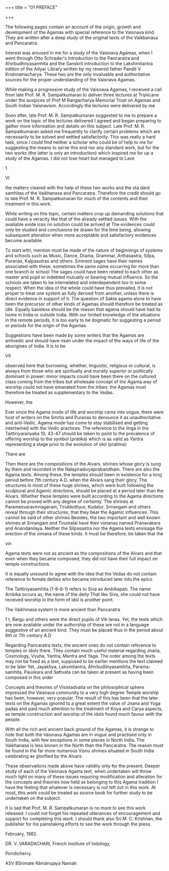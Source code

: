 +++
title = "01 PREFACE"

+++

The following pages contain an account of the origin, growth and development of the Agamas with special reference to the Vaisnava kind. They are written after a deep study of the original texts of the Vaikbanasa and Pancaratra. 

Interest was aroused in me for a study of the Vaisnava Agamas, when I went through Otto Schrader's Introduction to the Pancaratra and Ahırbudhnyasamhita and the Sanskrit introduction to the Lakshmitantra edition of the Adyar Library written by my revered father Pandit V. Krishnamacharya. These two are the only invaluable and authoritative sources for the proper understanding of the Vaisnava Agamas. 

While making a progressive study of the Vaisnava Agamas, I received a call from late Prof. M. R. Sampatkumaran to deliver three lectures at Triplicane under the auspices of Prof M Rangacharya Memorial Trust on Agamas and South Indian Vaisnavism. Accordingly the lectures were delivered by me 

Soon after, late Prof. M. R. Sampatkumaran suggested to me to prepare a work on the topic of the lectures delivered I agreed and began preparing to gather more information and details on this subject. Late Prof. M. R. Sampatkumaran asked me frequently to clarify certain problems which are necessarily to be solved and settled satisfactorily. This was really a hard task, since I could find neither a scholar who could be of help to me for suggesting the means to serve this end nor any standard work, but for the two works (the latter is only an introduction) which inspired me for up a study of the Agamas. I did not lose heart but managed to Lave 

1 

VI 

the matters cleared with the help of these two works and the sta dard samhitas of the Vaikhanasa and Pancaratra. Therefore the credit should go to late Prof. M. R. Sampatkumaran for much of the contents and their treatment in this work. 

While writing on this topic, certain matters crop up demanding solutions that could have a veracity like that of the already settled issues. With the available evide ices no solution could be arrived at The evidences could only be studied and conclusions be drawn for the time being, allowing subsequent alteration when more acceptable and satisfactory evidences become available. 

To start with, mention must be made of the nature of beginnings of systems and schools such as Music, Dance, Drama, Grammar, Arthasastra, Silpa, Puranas, Kalpasutras and others. Eminent sages have their names associated with these, sometimes the same name occurring for more than one branch or school The sages could have been related to each other as master and pupil or indebted mutually or bearing mutual influence. So the schools are taken to be interrelated and interdependent too in some respect. When the idea of the whole could have thus prevailed, it is not proper to treat one system as fully derived from another, unless there is direct evidence in support of it. The question of Sakta agama alone to have been the precursor of other kinds of Agamas should therefore be treated as idle. Equally baseless should be the reason that agama should have had its home in India or outside India. With our limited knowledge of the situations in the remote periods, it is too early to be dogmatic for suggesting a period or periods for the origin of the Agamas. 

Suggestions have been made by some writers that the Agamas are antivedic and should have risen under the impact of the ways of life of the aborigines of India. It is to be 

VII 

observed here that borrowing, whether, linguistic, religious or cultural, is always from those who are spiritually and morally superior or politically dominant in power: minor impacts could have been there on the cultured class coming from the tribes but wholesale concept of the Agama way of worship could not have emanated from the tribes: the Agamas must therefore be treated as supplementary to the Vedas. 

However, the 

Ever since the Agama mode of life and worship came into vogue, there were host of writers on the Smrtis and Puranas to denounce it as unauthoritative and anti-Vedic. Agama mode has come to stay stabilised and getting intertwined with the Vedic practices. The reference to the linga in the Taittiriyaranyaka 10. 43-47 should be taken to point to the prevalence of offering worship to the symbol (pratika) which is as valid as Yantra representing a stage prior to the evolution of idol (pratima) 

There are 

Then there are the compositions of the Alvars. shrines whose glory is sung by them and recorded in the Nalayiradıvyaprabandham. There are also the Agama texts. Among these, the temples should been in existence for a long period before 7th century A.D. when the Alvars sang their glory. The structures in most of these huge shrines, which were built following the sculptural and Agamic directions, should be placed at a period later than the Alvars. Whether these temples were built according to the Agama directions cannot be proved with any degree of certainty. The shrines at Paramesvaravinnagaram, Tirukkottiyur, Kudalur, Srirangam and others reveal through their structures, that they bear the Agamic influences. This cannot be said of other shrines Besides, the two important and well known shrines at Srirangam and Tirumalai have their vimanas named Pranavakara and Anandanılaya. Neither the Silpasastra nor the Agama texts envisage the erection of the vimana of these kinds. It must be therefore, be taken that the 

vin 

Agama texts were not as ancient as the compositions of the Alvars and that even when they became composed, they did not have their full impact on temple constructions. 

It is equally unsound to agree with the idea that the Vedas do not contain reference to female deities who became introduced later into the epics. 

The Taittiriyasamhita (1-8-6-1) refers to Siva as Ambikapatı. The name Ambika occurs as, the name of the deity That like Siva, she could not have received worship in the form of idol is another point. 

The Vaikhinasa system is more ancient than Pancaratra 

1 t, Bargu and others were the direct pupils of Vik lanas. Yet, the texts which are now available under the authorship of these are not in a language suggestive of an ancient kind. They must be placed thus in the period about 6th or 7th century A.D 

Regarding Pancaratra texts, the ancient ones do not contain reference to temples or idols there. They contain much useful material regarding Jnana, Cosmology, Vyuha, Yantra, Mantra and Yaga. The order among the texts may not be fixed as a text, supposed to be earlier mentions the text claimed to be later Yet, Jayakhya, Laksmitantra, Ahirbudlinyasamhita, Parama- samhita, Pauskara and Sattvata can be taken at present as having been composed in this order 

Concepts and theories of Visistadvaita on the philosophical sphere impressed the Vaisnava community to a very high degree Temple worship has been, however, very popular. The result of this has been that the later texts on the Agamas ignored to a great extent the value of Jnana and Yoga padas and paid much attention to the treatment of Kriya and Carya aspects, as temple construction and worship of the idols found much favour with the people. 

With all the rich and ancient back ground of the Agamas, it is strange to note that both the Vaisnava Agamas are in vogue and practised only in South India, with few exceptions in some places in North India. The Vaikhanasa is less known in the North than the Pancaratra. The reason must be found in the far more numerous Visnu shrines situated in South India celebrating as glorified by the Alvars. 

These observations made above have validity only for the present. Deeper study of each of the Vaisnava Agama text, when undertaken will throw much light on many of these issues requiring modification and alteration for the concepts and theories now held as belonging to this Agama tradition I have the feeling that whatever is necessary is not left out in this work. At most, this work could be treated as source book for further study to be undertaken on the subject. 

It is sad that Prof. M. R. Sampatkumaran is no more to see this work released. I could not forget his repeated utterances of encouragement and support for completing this work. I should thank also Sri M. C. Krishnan, the publisher for his painstaking efforts to see the work through the press. 

February, 1982. 

DR. V. VARADACHARI, French Institute of Indology, 

Pondicherry. 

ASV BSrimate Rāmānujaya Namah 


